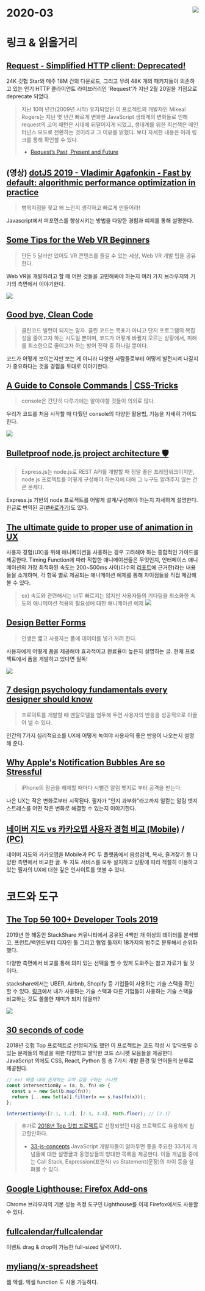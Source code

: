 # 2020-03 <img src="https://hits.sh/github.com/naver/fe-news/2020-03.svg?view=today-total&extraCount=3000" align=right>

# 링크 & 읽을거리

## [Request - Simplified HTTP client: Deprecated!](https://github.com/request/request#deprecated)
24K 깃헙 Star와 매주 18M 건의 다운로드, 그리고 무려 48K 개의 패키지들이 의존하고 있는 인기 HTTP 클라이언트 라이브러리인 'Request'가 지난 2월 20일을 기점으로 deprecate 되었다. 

> 지난 10여 년간(2009년 시작) 유지되었던 이 프로젝트의 개발자인 Mikeal Rogers는 지난 몇 년간 빠르게 변화한 JavaScript 생태계의 변화들로 인해 request의 코어 패턴은 시대에 뒤떨어지게 되었고, 생태계를 위한 최선책은 메인터넌스 모드로 전환하는 것이라고 그 이유를 밝혔다. 보다 자세한 내용은 아래 링크를 통해 확인할 수 있다.
> - [Request’s Past, Present and Future](https://github.com/request/request/issues/3142)


## (영상) [dotJS 2019 - Vladimir Agafonkin - Fast by default: algorithmic performance optimization in practice](https://www.youtube.com/watch?v=bwA9i6wjfhw)

> 병목지점을 찾고 왜 느린지 생각하고 빠르게 만들어라!

Javascript에서 퍼포먼스를 향상시키는 방법을 다양한 경험과 예제를 통해 설명한다.

## [Some Tips for the Web VR Beginners](https://medium.com/naver-fe-platform/some-tips-for-the-web-vr-beginners-ee12002f36bf)


> 단돈 5 달러만 있어도 VR 콘텐츠를 즐길 수 있는 세상, Web VR 개발 팁을 공유한다.

Web VR을 개발하려고 할 때 어떤 것들을 고민해봐야 하는지 여러 가지 브라우저와 기기의 측면에서 이야기한다.

<img src="https://miro.medium.com/max/903/1*S34s657idNJXe_MhAfCsSA.jpeg" />

## [Good bye, Clean Code](https://overreacted.io/goodbye-clean-code/)

> 클린코드 빌런이 되지는 말자. 클린 코드는 목표가 아니고 단지 프로그램의 복잡성을 줄이고자 하는 시도일 뿐이며, 코드가 어떻게 바뀔지 모르는 상황에서, 피해를 최소한으로 줄이고자 하는 방어 전략 중 하나일 뿐이다.

코드가 어떻게 보이는지만 보는 게 아니라 다양한 사람들로부터 어떻게 발전시켜 나갈지가 중요하다는 것을 경험을 토대로 이야기한다.

## [A Guide to Console Commands | CSS-Tricks](https://css-tricks.com/a-guide-to-console-commands/)

> console은 간단히 다루기에는 알아야할 것들이 의외로 많다.

우리가 코드를 처음 시작할 때 다뤘던 console의 다양한 활용법, 기능을 자세히 가이드한다. 

<img src="https://i0.wp.com/css-tricks.com/wp-content/uploads/2020/02/console-commands.png?fit=1200%2C600&ssl=1" />

## [Bulletproof node.js project architecture 🛡️](https://softwareontheroad.com/ideal-nodejs-project-structure/)

> Express.js는 node.js로 REST API를 개발할 때 정말 좋은 프레임워크이지만, node.js 프로젝트를 어떻게 구성해야 하는지에 대해 그 누구도 알려주지 않는 건 큰 문제다.

Express.js 기반의 node 프로젝트를 어떻게 설계/구성해야 하는지 자세하게 설명한다. 한글로 번역된 글([#바로가기](https://velog.io/@hopsprings2/%EA%B2%AC%EA%B3%A0%ED%95%9C-node.js-%ED%94%84%EB%A1%9C%EC%A0%9D%ED%8A%B8-%EC%95%84%ED%82%A4%ED%85%8D%EC%B3%90-%EC%84%A4%EA%B3%84%ED%95%98%EA%B8%B0))도 있다.

## [The ultimate guide to proper use of animation in UX](https://uxdesign.cc/the-ultimate-guide-to-proper-use-of-animation-in-ux-10bd98614fa9)

사용자 경험(UX)을 위해 애니메이션을 사용하는 경우 고려해야 하는 종합적인 가이드를 제공한다. Timing Function에 따라 적합한 애니메이션들은 무엇인지, 인터페이스 애니메이션의 가장 최적화된 속도는 200~500ms 사이(다수의 [리포트](https://valhead.com/2016/05/05/how-fast-should-your-ui-animations-be/)에 근거한)라는 내용들을 소개하며, 각 항목 별로 제공되는 애니메이션 예제를 통해 차이점들을 직접 체감해 볼 수 있다.

> ex) 속도와 관련해서는 너무 빠르지는 않지만 사용자들의 기다림을 최소화한 속도의 애니메이션 적용의 필요성에 대한 애니메이션 예제
![](https://miro.medium.com/max/3840/1*SYWUDqw9jPF4Q--MWqisVg.gif)

## [Design Better Forms](https://uxdesign.cc/design-better-forms-96fadca0f49c)

> 인생은 짧고 사용자는 폼에 데이터를 넣기 꺼려 한다.

사용자에게 어떻게 폼을 제공해야 효과적이고 완료율이 높은지 설명하는 글. 현재 프로젝트에서 폼을 개발하고 있다면 필독!

<img src="https://miro.medium.com/max/2775/1*l4VyOkEhRgtnxf1mMTL1EQ.png" />

## [7 design psychology fundamentals every designer should know](https://uxdesign.cc/7-design-psychologies-every-designer-should-know-d01a1becd961)

> 프로덕트를 개발할 때 멘탈모델을 염두해 두면 사용자의 반응을 성공적으로 이끌어 낼 수 있다.

인간의 7가지 심리적요소를 UX에 어떻게 녹여야 사용자의 좋은 반응이 나오는지 설명해 준다.

## [Why Apple's Notification Bubbles Are so Stressful](https://onezero.medium.com/why-apples-notification-bubbles-are-so-stressful-65a544e51f10)

> iPhone의 잠금을 해제할 때마다 시뻘건 알림 벳지로 부터 공격을 받는다.

나은 UX는 작은 변화로부터 시작된다. 필자가 "인지 과부화"라고까지 일컫는 알림 벳지 스트레스를 어떤 작은 변화로 해결할 수 있는지 이야기한다.

## [네이버 지도 vs 카카오맵 사용자 경험 비교 (Mobile)](https://brunch.co.kr/@sijin90/50) / [(PC)](https://brunch.co.kr/@sijin90/49)
네이버 지도와 카카오맵을 Mobile과 PC 두 플랫폼에서 음성검색, 복사, 즐겨찾기 등 다양한 측면에서 비교한 글.
두 지도 서비스를 모두 설치하고 상황에 따라 적절히 이용하고 있는 필자의 UX에 대한 깊은 인사이트를 엿볼 수 있다. 


# 코드와 도구

## [The Top ~~50~~ 100+ Developer Tools 2019](https://stackshare.io/posts/top-developer-tools-2019)
2019년 한 해동안 StackShare 커뮤니티에서 공유된 4백만 개 이상의 데이터를 분석했고, 프런트/백엔드부터 디자인 툴 그리고 협업 툴까지 18가지의 범주로 분류해서 순위화했다.

다양한 측면에서 비교를 통해 의미 있는 선택을 할 수 있게 도와주는 참고 자료가 될 것이다. 

stackshare에서는 UBER, Airbnb, Shopify 등 기업들이 사용하는 기술 스택을 확인할 수 있다. [링크](https://stackshare.io/stacks)에서 내가 사용하는 기술 스택과 다른 기업들이 사용하는 기술 스택을 비교하는 것도 쏠쏠한 재미가 되지 않을까?

<img src="https://img.stackshare.io/featured_posts/stackshare-top-50-developer-tools-awards-2019.png" />

## [30 seconds of code](https://www.30secondsofcode.org/)
2018년 깃헙 Top 프로젝트로 선정되기도 했던 이 프로젝트는 코드 작성 시 맞닥뜨릴 수 있는 문제들의 해결을 위한 다양하고 짤막한 코드 스니펫 모음들을 제공한다. JavaScript 외에도 CSS, React, Python 등 총 7가지 개발 환경 및 언어들의 분류로 제공된다.

```js
// ex) 배열 내에 존재하는 교차 값을 구하는 스니펫
const intersectionBy = (a, b, fn) => {
  const s = new Set(b.map(fn));
  return [...new Set(a)].filter(x => s.has(fn(x)));
};

intersectionBy([2.1, 1.2], [2.3, 3.4], Math.floor); // [2.1]
```

> 추가로 [2018년 Top 깃헙 프로젝트](https://github.blog/2018-12-13-new-open-source-projects/#top-projects-of-2018)로 선정되었던 다음 프로젝트도 유용하게 참고할만하다.
> - [33-js-concepts](https://github.com/leonardomso/33-js-concepts)
>   JavaScript 개발자들이 알아두면 좋을 주요한 33가지 개념들에 대한 설명글과 동영상들의 방대한 목록을 제공한다.  이들 개념들 중에는 Call Stack, Expression(표현식) vs Statement(문장)의 차이 등을 살펴볼 수 있다.

## [Google Lighthouse: Firefox Add-ons](https://addons.mozilla.org/en-US/firefox/addon/google-lighthouse/)

Chrome 브라우저의 기본 성능 측정 도구인 Lighthouse를 이제 Firefox에서도 사용할 수 있다.

## [fullcalendar/fullcalendar](https://github.com/fullcalendar/fullcalendar)

이벤트 drag & drop이 가능한 full-sized 달력이다.

## [myliang/x-spreadsheet](https://github.com/myliang/x-spreadsheet)

웹 엑셀. 엑셀 function 도 사용 가능하다.
